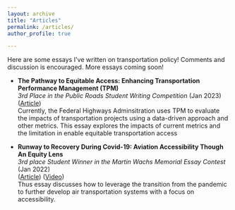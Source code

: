```yaml
---
layout: archive
title: "Articles"
permalink: /articles/
author_profile: true

---
```


Here are some essays I've written on transportation policy! Comments and discussion is encouraged. More essays coming soon!

- **The Pathway to Equitable Access: Enhancing Transportation Performance Management (TPM)**  \
_3rd Place in the Public Roads Student Writing Competition_ (Jan 2023) \
([Article](https://highways.dot.gov/public-roads/winter-2024/03 "Article")) \
Currently, the Federal Highways Adminsitration uses TPM to evaluate the impacts of transportation projects using a data-driven approach and other metrics. This essay explores the impacts of current metrics and the limitation in enable equitable transportation access

- **Runway to Recovery During Covid-19: Aviation Accessibility Though An Equity Lens** \
_3rd place Student Winner in the Martin Wachs Memorial Essay Contest_ (Jan 2022) \
([Article](/files/eno_essay.pdf "Article")) ([Video](https://www.youtube.com/watch?v=CT5SYFbk3PY "Video")) \
Thus essay discusses how to leverage the transition from the pandemic to further develop air transportation systems with a focus on accessibility.

